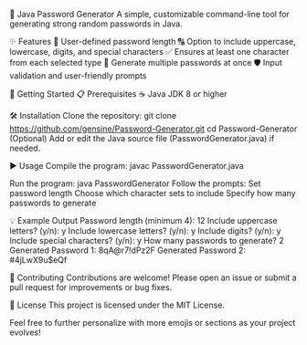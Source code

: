 🔐 Java Password Generator
A simple, customizable command-line tool for generating strong random passwords in Java.

✨ Features
📝 User-defined password length
🔠 Option to include uppercase, lowercase, digits, and special characters
✅ Ensures at least one character from each selected type
🔁 Generate multiple passwords at once
🛡️ Input validation and user-friendly prompts


🚀 Getting Started
📋 Prerequisites
☕ Java JDK 8 or higher

🛠️ Installation
Clone the repository:
git clone https://github.com/gensine/Password-Generator.git
cd Password-Generator
(Optional) Add or edit the Java source file (PasswordGenerator.java) if needed.

▶️ Usage
Compile the program:
javac PasswordGenerator.java


Run the program:
java PasswordGenerator
Follow the prompts:
Set password length
Choose which character sets to include
Specify how many passwords to generate

💡 Example Output
Password length (minimum 4): 12
Include uppercase letters? (y/n): y
Include lowercase letters? (y/n): y
Include digits? (y/n): y
Include special characters? (y/n): y
How many passwords to generate? 2
Generated Password 1: 8qA@r7!dPz2F
Generated Password 2: #4jLwX9u$eQf


🤝 Contributing
Contributions are welcome! Please open an issue or submit a pull request for improvements or bug fixes.

📄 License
This project is licensed under the MIT License.

Feel free to further personalize with more emojis or sections as your project evolves!